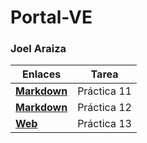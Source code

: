 # Portal-VE

### Joel Araiza

| Enlaces | Tarea |
| -------- | ----------- |
| **[Markdown](mi-app.md)** | Práctica 11 |
| **[Markdown](modelado-app.md)** | Práctica 12 |
| **[Web](https://inf0sth.github.io/Portal-VE/)** | Práctica 13 |